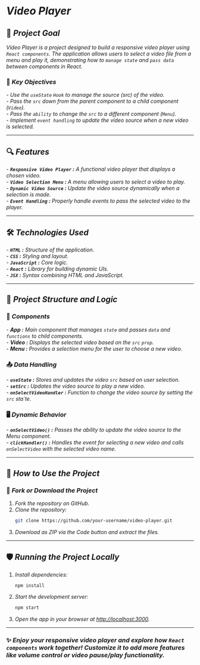 # *Video Player*

## 🎯 *Project Goal*  
*Video Player is a project designed to build a responsive video player using `React components`. The application allows users to select a video file from a menu and play it, demonstrating how to `manage state` and `pass data` between components in React.*

### 🔑 *Key Objectives*  
*- Use the `useState` `Hook` to manage the source (src) of the video.*  
*- Pass the `src` down from the parent component to a child component (`Video`).*  
*- Pass the `ability` to change the `src` to a different component (`Menu`).*  
*- Implement `event handling` to update the video source when a new video is selected.*

---

## 🔍 *Features*  
*- **`Responsive Video Player` :** A functional video player that displays a chosen video.*  
*- **`Video Selection Menu` :** A menu allowing users to select a video to play.*  
*- **`Dynamic Video Source` :** Update the video source dynamically when a selection is made.*  
*- **`Event Handling` :** Properly handle events to pass the selected video to the player.*  

---

## 🛠️ *Technologies Used*  
*- **`HTML` :** Structure of the application.*  
*- **`CSS` :** Styling and layout.*  
*- **`JavaScript` :** Core logic.*  
*- **`React` :** Library for building dynamic UIs.*  
*- **`JSX` :** Syntax combining HTML and JavaScript.*

---

## 🧠 *Project Structure and Logic*  

### 📝 *Components*  
*- **App :** Main component that manages `state` and passes `data` and `functions` to child components.*  
*- **Video :** Displays the selected video based on the `src` `prop`.*  
*- **Menu :** Provides a selection menu for the user to choose a new video.*

### 📤 *Data Handling*  
*- **`useState` :** Stores and updates the video `src` based on user selection.*  
*- **`setSrc` :** Updates the video source to play a new video.*  
*- **`onSelectVideoHandler` :** Function to change the video source by setting the `src` sta`te.*

### 🖥️ *Dynamic Behavior*  
*- **`onSelectVideo()` :** Passes the ability to update the video source to the Menu component.*  
*- **`clickHandler()` :** Handles the event for selecting a new video and calls `onSelectVideo` with the selected video name.*

---

## 🤝 *How to Use the Project*  

### 📂 *Fork or Download the Project*  
1. *Fork the repository on GitHub.*  
2. *Clone the repository:*  
    ```bash
    git clone https://github.com/your-username/video-player.git
    ```  
3. *Download as ZIP via the Code button and extract the files.*

---

## 🛡️ *Running the Project Locally*  

1. *Install dependencies:*  
    ```bash
    npm install
    ```  
2. *Start the development server:*  
    ```bash
    npm start
    ```  
3. *Open the app in your browser at [http://localhost:3000](http://localhost:3000).*

---

### ✨ *Enjoy your responsive video player and explore how `React components` work together! Customize it to add more features like volume control or video pause/play functionality.*
